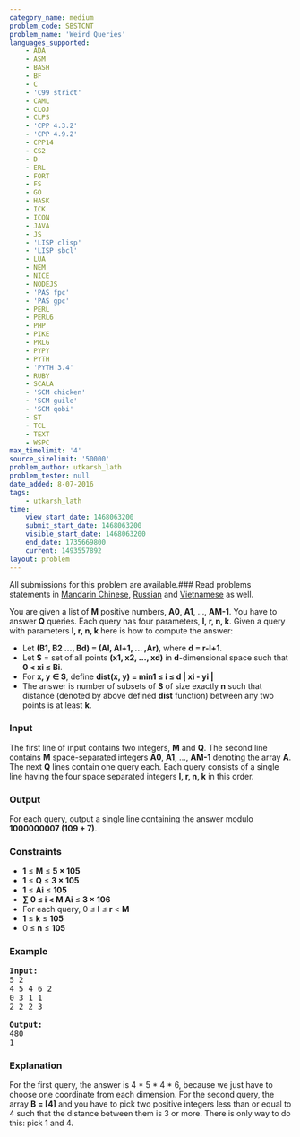 ```yaml
---
category_name: medium
problem_code: SBSTCNT
problem_name: 'Weird Queries'
languages_supported:
    - ADA
    - ASM
    - BASH
    - BF
    - C
    - 'C99 strict'
    - CAML
    - CLOJ
    - CLPS
    - 'CPP 4.3.2'
    - 'CPP 4.9.2'
    - CPP14
    - CS2
    - D
    - ERL
    - FORT
    - FS
    - GO
    - HASK
    - ICK
    - ICON
    - JAVA
    - JS
    - 'LISP clisp'
    - 'LISP sbcl'
    - LUA
    - NEM
    - NICE
    - NODEJS
    - 'PAS fpc'
    - 'PAS gpc'
    - PERL
    - PERL6
    - PHP
    - PIKE
    - PRLG
    - PYPY
    - PYTH
    - 'PYTH 3.4'
    - RUBY
    - SCALA
    - 'SCM chicken'
    - 'SCM guile'
    - 'SCM qobi'
    - ST
    - TCL
    - TEXT
    - WSPC
max_timelimit: '4'
source_sizelimit: '50000'
problem_author: utkarsh_lath
problem_tester: null
date_added: 8-07-2016
tags:
    - utkarsh_lath
time:
    view_start_date: 1468063200
    submit_start_date: 1468063200
    visible_start_date: 1468063200
    end_date: 1735669800
    current: 1493557892
layout: problem
---
```

All submissions for this problem are available.###  Read problems statements in [Mandarin Chinese](http://www.codechef.com/download/translated/SNCKFL16/mandarin/SBSTCNT.pdf), [Russian](http://www.codechef.com/download/translated/SNCKFL16/russian/SBSTCNT.pdf) and [Vietnamese](http://www.codechef.com/download/translated/SNCKFL16/vietnamese/SBSTCNT.pdf) as well.

You are given a list of **M** positive numbers, **A0**, **A1**, ..., **AM-1**. You have to answer **Q** queries. Each query has four parameters, **l, r, n, k**. Given a query with parameters **l, r, n, k** here is how to compute the answer:

- Let **(B1, B2 ..., Bd) = (Al, Al+1, ... ,Ar)**, where **d = r-l+1**.
- Let **S** = set of all points **(x1, x2, ..., xd)** in **d**-dimensional space such that **0 < xi ≤ Bi**.
- For **x, y ∈ S**, define **dist(x, y) = min1 ≤ i ≤ d | xi - yi |**
- The answer is number of subsets of **S** of size exactly **n** such that distance (denoted by above defined **dist** function) between any two points is at least **k**.

### Input

The first line of input contains two integers, **M** and **Q**. The second line contains **M** space-separated integers **A0**, **A1**, ..., **AM-1** denoting the array **A**. The next **Q** lines contain one query each. Each query consists of a single line having the four space separated integers **l, r, n, k** in this order.

### Output

For each query, output a single line containing the answer modulo **1000000007 (109 + 7)**.

### Constraints

- **1** ≤ **M** ≤ **5 × 105**
- **1** ≤ **Q** ≤ **3 × 105**
- **1** ≤ **Ai** ≤ **105**
- **∑ 0 ≤ i < M Ai** ≤ **3 × 106**
- For each query, 0 ≤ **l** ≤ **r** < **M**
- **1** ≤ **k** ≤ **105**
- 0 ≤ **n** ≤ **105**

### Example

<pre><b>Input:</b>
5 2
4 5 4 6 2
0 3 1 1
2 2 2 3

<b>Output:</b>
480
1
</pre>
### Explanation

For the first query, the answer is 4 \* 5 \* 4 \* 6, because we just have to choose one coordinate from each dimension.
For the second query, the array **B = \[4\]** and you have to pick two positive integers less than or equal to 4 such that the distance between them is 3 or more. There is only way to do this: pick 1 and 4.
